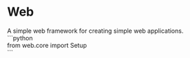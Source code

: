 # **Web**
A simple web framework for creating simple web applications.  
\```python  
from web.core import Setup  
\```
